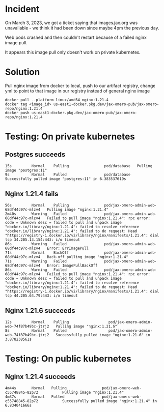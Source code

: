 # Incident
On March 3, 2023, we got a ticket saying that images.jax.org was unavailable - we think it had been down since maybe 4pm the previous day.

Web pods crashed and then couldn't restart because of a failed nginx image pull.

It appears this image pull only doesn't work on private kubernetes.

# Solution
Pull nginx image from docker to local, push to our artifact registry, change yml to point to that image in our registry instead of general nginx image

```
docker pull --platform linux/amd64 nginx:1.21.4
docker tag <image_id> us-east1-docker.pkg.dev/jax-omero-pub/jax-omero-repo/nginx:1.21.4
docker push us-east1-docker.pkg.dev/jax-omero-pub/jax-omero-repo/nginx:1.21.4
```

# Testing: On private kubernetes

## Postgres succeeds
```
15s         Normal    Pulling                pod/database   Pulling image "postgres:11"
9s          Normal    Pulled                 pod/database   Successfully pulled image "postgres:11" in 6.383537619s
```

## Nginx 1.21.4 fails
```
56s         Normal    Pulling                pod/jax-omero-admin-web-68df44c97c-mlzv4   Pulling image "nginx:1.21.4"
2m40s       Warning   Failed                 pod/jax-omero-admin-web-68df44c97c-mlzv4   Failed to pull image "nginx:1.21.4": rpc error: code = Unknown desc = failed to pull and unpack image "docker.io/library/nginx:1.21.4": failed to resolve reference "docker.io/library/nginx:1.21.4": failed to do request: Head "https://registry-1.docker.io/v2/library/nginx/manifests/1.21.4": dial tcp 34.205.13.154:443: i/o timeout
86s         Warning   Failed                 pod/jax-omero-admin-web-68df44c97c-mlzv4   Error: ErrImagePull
71s         Normal    BackOff                pod/jax-omero-admin-web-68df44c97c-mlzv4   Back-off pulling image "nginx:1.21.4"
71s         Warning   Failed                 pod/jax-omero-admin-web-68df44c97c-mlzv4   Error: ImagePullBackOff
86s         Warning   Failed                 pod/jax-omero-admin-web-68df44c97c-mlzv4   Failed to pull image "nginx:1.21.4": rpc error: code = Unknown desc = failed to pull and unpack image "docker.io/library/nginx:1.21.4": failed to resolve reference "docker.io/library/nginx:1.21.4": failed to do request: Head "https://registry-1.docker.io/v2/library/nginx/manifests/1.21.4": dial tcp 44.205.64.79:443: i/o timeout
```

## Nginx 1.21.6 succeeds
```
12s         Normal    Pulling                  pod/jax-omero-admin-web-74f87b49bc-jtrj2   Pulling image "nginx:1.21.6"
8s          Normal    Pulled                   pod/jax-omero-admin-web-74f87b49bc-jtrj2   Successfully pulled image "nginx:1.21.6" in 3.878238561s
```

# Testing: On public kubernetes
## Nginx 1.21.4 succeeds
```
4m44s       Normal   Pulling                pod/jax-omero-web-c55748845-82p72           Pulling image "nginx:1.21.4"
4m37s       Normal   Pulled                 pod/jax-omero-web-c55748845-82p72           Successfully pulled image "nginx:1.21.4" in 6.834041666s
```
